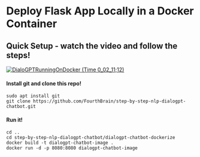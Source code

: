 # Deploy Flask App Locally in a Docker Container

## Quick Setup - watch the video and follow the steps!
[![DialoGPTRunningOnDocker (Time 0_02_11;12)](https://user-images.githubusercontent.com/72572922/142128807-d42789de-bafc-4412-b1a5-9e31f8b15fa8.png)](https://youtu.be/Bl0fRQ5_XqA)

#### Install git and clone this repo!
```
sudo apt install git
git clone https://github.com/FourthBrain/step-by-step-nlp-dialogpt-chatbot.git
```

#### Run it!
```
cd ..
cd step-by-step-nlp-dialogpt-chatbot/dialogpt-chatbot-dockerize
docker build -t dialogpt-chatbot-image .
docker run -d -p 8080:8080 dialogpt-chatbot-image
```
